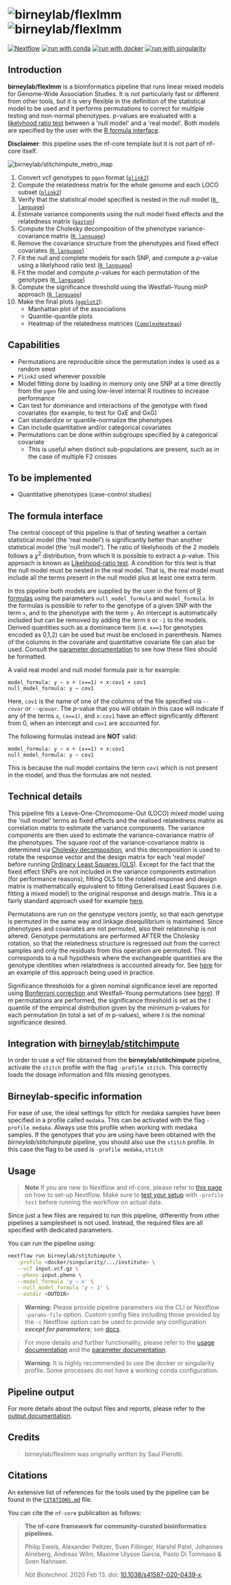 # ![birneylab/flexlmm](docs/images/birneylab-flexlmm_name_light.png#gh-light-mode-only) ![birneylab/flexlmm](docs/images/birneylab-flexlmm_name_dark.png#gh-dark-mode-only)

[![Nextflow](https://img.shields.io/badge/nextflow%20DSL2-%E2%89%A523.04.0-23aa62.svg)](https://www.nextflow.io/)
[![run with conda](http://img.shields.io/badge/run%20with-conda-3EB049?labelColor=000000&logo=anaconda)](https://docs.conda.io/en/latest/)
[![run with docker](https://img.shields.io/badge/run%20with-docker-0db7ed?labelColor=000000&logo=docker)](https://www.docker.com/)
[![run with singularity](https://img.shields.io/badge/run%20with-singularity-1d355c.svg?labelColor=000000)](https://sylabs.io/docs/)

## Introduction

**birneylab/flexlmm** is a bioinformatics pipeline that runs linear mixed models for Genome-Wide Association Studies.
It is not particularly fast or different from other tools, but it is very flexible in the definition of the statistical model to be used and it performs permutations to correct for multiple testing and non-normal phenotypes.
_p_-values are evaluated with a [likelyhood ratio test](https://en.wikipedia.org/wiki/Likelihood-ratio_test) between a 'null model' and a 'real model'.
Both models are specified by the user with the [R formula interface](https://www.rdocumentation.org/packages/stats/versions/3.6.2/topics/formula).

**Disclaimer**: this pipeline uses the nf-core template but it is not part of nf-core itself.

![birneylab/stitchimpute_metro_map](docs/images/birneylab-stitchimpute_metro_map.png)

1. Convert vcf genotypes to `pgen` format ([`plink2`](https://www.cog-genomics.org/plink/2.0/))
1. Compute the relatedness matrix for the whole genome and each LOCO subset ([`plink2`](https://www.cog-genomics.org/plink/2.0/))
1. Verify that the statistical model specified is nested in the null model ([`R language`](https://www.r-project.org/))
1. Estimate variance components using the null model fixed effects and the relatedness matrix ([`gaston`](https://cran.r-project.org/web/packages/gaston/index.html))
1. Compute the Cholesky decomposition of the phenotype variance-covariance matrix ([`R language`](https://www.r-project.org/))
1. Remove the covariance structure from the phenotypes and fixed effect covariates ([`R language`](https://www.r-project.org/))
1. Fit the null and complete models for each SNP, and compute a _p_-value using a likelyhood ratio test ([`R language`](https://www.r-project.org/))
1. Fit the model and compute _p_-values for each permutation of the genotypes ([`R language`](https://www.r-project.org/))
1. Compute the significance threshold using the Westfall–Young minP approach ([`R language`](https://www.r-project.org/))
1. Make the final plots ([`ggplot2`](https://ggplot2.tidyverse.org/)):
   - Manhattan plot of the associations
   - Quantile-quantile plots
   - Heatmap of the relatedness matrices ([`ComplexHeatmap`](https://bioconductor.org/packages/release/bioc/html/ComplexHeatmap.html))

## Capabilities

- Permutations are reproducible since the permutation index is used as a random seed
- `Plink2` used wherever possible
- Model fitting done by loading in memory only one SNP at a time directly from the `pgen` file and using low-level internal R routines to increase performance
- Can test for dominance and interactions of the genotype with fixed covariates (for example, to test for GxE and GxG)
- Can standardize or quantile-normalize the phenotypes
- Can include quantitative and/or categorical covariates
- Permutations can be done within subgroups specified by a categorical covariate
  - This is useful when distinct sub-populations are present, such as in the case of multiple F2 crosses

## To be implemented

- Quantitative phenotypes (case-control studies)

## The formula interface

The central concept of this pipeline is that of testing weather a certain statistical model (the 'real model') is significantly better than another statistical model (the 'null model').
The ratio of likelyhoods of the 2 models follows a $\chi^2$ distribution, from which it is possible to extract a _p_-value.
This approach is known as [Likelihood-ratio test](https://en.wikipedia.org/wiki/Likelihood-ratio_test).
A condition for this test is that the null model must be nested in the real model. That is, the real model must include all the terms present in the null model plus at least one extra term.

In this pipeline both models are supplied by the user in the form of [R formulas](https://www.rdocumentation.org/packages/stats/versions/3.6.2/topics/formula) using the parameters `null_model_formula` and `model_formula`.
In the formulas is possible to refer to the genotype of a given SNP with the term `x`, and to the phenotype with the term `y`.
An intercept is automatically included but can be removed by adding the term `0` or `-1` to the models.
Derived quantities such as a dominance term (i.e. `x==1` for genotypes encoded as 0,1,2) can be used but must be enclosed in parenthesis.
Names of the columns in the covariate and quantitative covariate file can also be used.
Consult the [parameter documentation](docs/parameters.md) to see how these files should be formatted.

A valid real model and null model formula pair is for example:

```
model_formula: y ~ x + (x==1) + x:cov1 + cov1
null_model_formula: y ~ cov1
```

Here, `cov1` is the name of one of the columns of the file specified via `--covar` or `--qcovar`.
The _p_-value that you will obtain in this case will indicate if any of the terms `x`, `(x==1)`, and `x:cov1` have an effect significantly different from 0, when an intercept and `cov1` are accounted for.

The following formulas instead are **NOT** valid:

```
model_formula: y ~ x + (x==1) + x:cov1
null_model_formula: y ~ cov1
```

This is because the null model contains the term `cov1` which is not present in the model, and thus the formulas are not nested.

## Technical details

This pipeline fits a Leave-One-Chromosome-Out (LOCO) mixed model using the 'null model' terms as fixed effects and the realised relatedness matrix as correlation matrix to estimate the variance components.
The variance components are then used to estimate the variance-covariance matrix of the phenotypes.
The square root of the variance-covariance matrix is determined via [Cholesky decomposition](https://en.wikipedia.org/wiki/Cholesky_decomposition), and this decomposition is used to rotate the response vector and the design matrix for each 'real model' before running [Ordinary Least Squares (OLS)](https://en.wikipedia.org/wiki/Ordinary_least_squares).
Except for the fact that the fixed effect SNPs are not included in the variance components estimation (for performance reasons), fitting OLS to the rotated response and design matrix is mathematically equivalent to fitting Generalised Least Squares (i.e. fitting a mixed model) to the original response and design matrix.
This is a fairly standard approach used for example [here](https://github.com/grimmlab/permGWAS).

Permutations are run on the genotype vectors jointly, so that each genotype is permuted in the same way and linkage disequilibrium is maintained. Since phenotypes and covariates are not permuted, also their relationship is not altered.
Genotype permutations are performed AFTER the Cholesky rotation, so that the relatedness structure is regressed out from the correct samples and only the residuals from this operation are permuted.
This corresponds to a null hypothesis where the exchangeable quantities are the genotype identities when relatedness is accounted already for.
See [here](https://doi.org/10.1186/s13059-021-02354-7) for an example of this approach being used in practice.

Significance thresholds for a given nominal significance level are reported using [Bonferroni correction](https://en.wikipedia.org/wiki/Bonferroni_correction) and Westfall–Young permutations (see [here](https://doi.org/10.1093/bioinformatics/btac455)).
If $m$ permutations are performed, the significance threshold is set as the $t$ quantile of the empirical distribution given by the minimum p-values for each permutation (in total a set of $m$ p-values), where $t$ is the nominal significance desired.

## Integration with [birneylab/stitchimpute](https://github.com/birneylab/stitchimpute)

In order to use a vcf file obtained from the **birneylab/stitchimpute** pipeline, activate the `stitch` profile with the flag `-profile stitch`.
This correctly loads the dosage information and fills missing genotypes.

## Birneylab-specific information

For ease of use, the ideal settings for stitch for medaka samples have been specified in a profile called `medaka`.
This can be activated with the flag `-profile medaka`.
Always use this profile when working with medaka samples.
If the genotypes that you are using have been obtained with the *birneylab/stitchimpute* pipeline, you should also use the `stitch` profile.
In this case the flag to be used is `-profile medaka,stitch`

## Usage

> **Note**
> If you are new to Nextflow and nf-core, please refer to [this page](https://nf-co.re/docs/usage/installation) on how
> to set-up Nextflow. Make sure to [test your setup](https://nf-co.re/docs/usage/introduction#how-to-run-a-pipeline)
> with `-profile test` before running the workflow on actual data.

Since just a few files are required to run this pipeline, differently from other pipelines a samplesheet is not used.
Instead, the required files are all specified with dedicated parameters.

You can run the pipeline using:

```bash
nextflow run birneylab/stitchimpute \
   -profile <docker/singularity/.../institute> \
   --vcf input.vcf.gz \
   --pheno input.pheno \
   --model_formula 'y ~ x' \
   --null_model_formula 'y ~ 1' \
   --outdir <OUTDIR>
```

> **Warning:**
> Please provide pipeline parameters via the CLI or Nextflow `-params-file` option. Custom config files including those
> provided by the `-c` Nextflow option can be used to provide any configuration _**except for parameters**_;
> see [docs](https://nf-co.re/usage/configuration#custom-configuration-files).

> For more details and further functionality, please refer to the [usage documentation](docs/usage.md) and the [parameter documentation](docs/parameters.md).

> **Warning**:
> It is highly recommended to use the docker or singularity profile. Some processes do not have a working conda configuration.

## Pipeline output

For more details about the output files and reports, please refer to the
[output documentation](docs/output.md).

## Credits

> birneylab/flexlmm was originally written by Saul Pierotti.

## Citations

An extensive list of references for the tools used by the pipeline can be found in the [`CITATIONS.md`](CITATIONS.md) file.

You can cite the `nf-core` publication as follows:

> **The nf-core framework for community-curated bioinformatics pipelines.**
>
> Philip Ewels, Alexander Peltzer, Sven Fillinger, Harshil Patel, Johannes Alneberg, Andreas Wilm, Maxime Ulysse Garcia, Paolo Di Tommaso & Sven Nahnsen.
>
> _Nat Biotechnol._ 2020 Feb 13. doi: [10.1038/s41587-020-0439-x](https://dx.doi.org/10.1038/s41587-020-0439-x).
